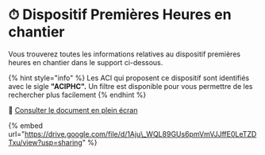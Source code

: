 # ⏱ Dispositif Premières Heures en chantier

Vous trouverez toutes les informations relatives au dispositif premières heures en chantier dans le support ci-dessous.

{% hint style="info" %}
Les ACI qui proposent ce dispositif sont identifiés avec le sigle **"ACIPHC".** Un filtre est disponible pour vous permettre de les rechercher plus facilement
{% endhint %}

📕 [Consulter le document en plein écran](https://drive.google.com/file/d/1Aju_WQL89GUs6pmVmVJJffE0LeTZDTxu/view)

{% embed url="https://drive.google.com/file/d/1Aju\_WQL89GUs6pmVmVJJffE0LeTZDTxu/view?usp=sharing" %}




